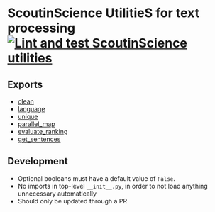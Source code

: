 # **S**coutinScience **U**tilitie**S** for text processing [![Lint and test ScoutinScience utilities](https://github.com/ScoutinScience/platform/actions/workflows/sus-general.yaml/badge.svg)](https://github.com/ScoutinScience/platform/actions/workflows/sus-general.yaml)

## Exports

- [clean](src/sus/clean.py)
- [language](src/sus/clean.py)
- [unique](src/sus/unique.py)
- [parallel_map](src/sus/parallel_map.py)
- [evaluate_ranking](src/sus/evaluate_ranking/evaluate_ranking.py)
- [get_sentences](src/sus/get_sentences.py)

## Development

- Optional booleans must have a default value of `False`.
- No imports in top-level `__init__.py`, in order to not load anything unnecessary automatically
- Should only be updated through a PR
